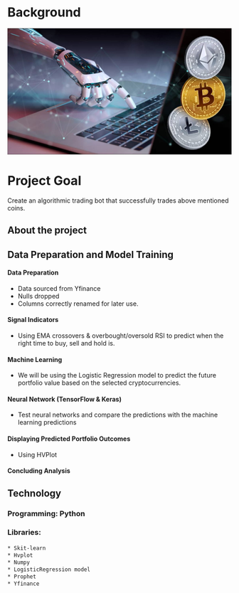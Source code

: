 # Background

![project-2-challenge](Images/algo-trading-bot-background.JPG)

# Project Goal
Create an algorithmic trading bot that successfully trades above mentioned coins.

## About the project
 
## Data Preparation and Model Training
#### Data Preparation
 * Data sourced from Yfinance
 * Nulls dropped
 * Columns correctly renamed for later use.
#### Signal Indicators
 * Using EMA crossovers & overbought/oversold RSI to predict when the right time to buy, sell and hold is.
#### Machine Learning
 * We will be using the Logistic Regression model to predict the future portfolio value based on the selected cryptocurrencies.
#### Neural Network (TensorFlow & Keras)
 * Test neural networks and compare the predictions with the machine learning predictions
#### Displaying Predicted Portfolio Outcomes
 * Using HVPlot
#### Concluding Analysis

 
## Technology
### Programming: Python 
### Libraries:
    * Skit-learn
    * Hvplot
    * Numpy
    * LogisticRegression model
    * Prophet 
    * Yfinance

